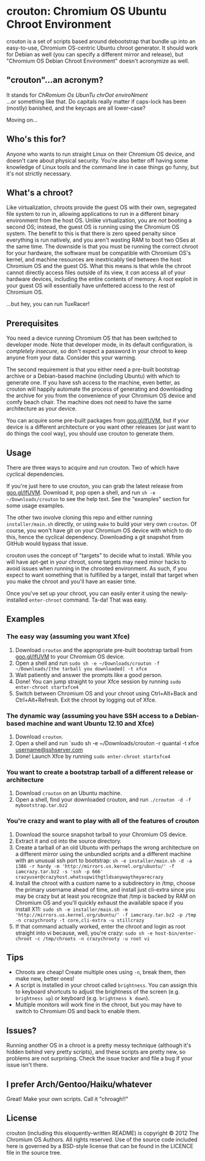 crouton: Chromium OS Ubuntu Chroot Environment
==============================================

crouton is a set of scripts based around debootstrap that bundle up into an easy-to-use, Chromium OS-centric Ubuntu chroot generator.  It should work for Debian as well (you can specify a different mirror and release), but "Chromium OS Debian Chroot Environment" doesn't acronymize as well.


"crouton"...an acronym?
-----------------------
It stands for _ChRomium Os UbunTu chrOot enviroNment_  
...or something like that. Do capitals really matter if caps-lock has been (mostly) banished, and the keycaps are all lower-case?

Moving on...


Who's this for?
---------------
Anyone who wants to run straight Linux on their Chromium OS device, and doesn't care about physical security. You're also better off having some knowledge of Linux tools and the command line in case things go funny, but it's not strictly necessary.


What's a chroot?
----------------
Like virtualization, chroots provide the guest OS with their own, segregated file system to run in, allowing applications to run in a different binary environment from the host OS. Unlike virtualization, you are *not* booting a second OS; instead, the guest OS is running using the Chromium OS system. The benefit to this is that there is zero speed penalty since everything is run natively, and you aren't wasting RAM to boot two OSes at the same time. The downside is that you must be running the correct chroot for your hardware, the software must be compatible with Chromium OS's kernel, and machine resources are inextricably tied between the host Chromium OS and the guest OS. What this means is that while the chroot cannot directly access files outside of its view, it *can* access all of your hardware devices, including the entire contents of memory. A root exploit in your guest OS will essentially have unfettered access to the rest of Chromium OS.

...but hey, you can run TuxRacer!


Prerequisites
-------------
You need a device running Chromium OS that has been switched to developer mode. Note that developer mode, in its default configuration, is *completely insecure*, so don't expect a password in your chroot to keep anyone from your data. Consider this your warning.

The second requirement is that you either need a pre-built bootstrap archive or a Debian-based machine (including Ubuntu) with which to generate one. If you have ssh access to the machine, even better, as crouton will happily automate the process of generating and downloading the archive for you from the convenience of your Chromium OS device and comfy beach chair. The machine does not need to have the same architecture as your device.

You can acquire some pre-built packages from [goo.gl/lfUVM](http://goo.gl/lfUVM), but if your device is a different architecture or you want other releases (or just want to do things the cool way), you should use crouton to generate them.


Usage
-----
There are three ways to acquire and run crouton. Two of which have cyclical dependencies.

If you're just here to use crouton, you can grab the latest release from [goo.gl/lfUVM](http://goo.gl/lfUVM).  Download it, pop open a shell, and run `sh -e ~/Downloads/crouton` to see the help text. See the "examples" section for some usage examples.

The other two involve cloning this repo and either running `installer/main.sh` directly, or using `make` to build your very own `crouton`. Of course, you won't have git on your Chromium OS device with which to do this, hence the cyclical dependency. Downloading a git snapshot from GitHub would bypass that issue.

crouton uses the concept of "targets" to decide what to install.  While you will have apt-get in your chroot, some targets may need minor hacks to avoid issues when running in the chrooted environment.  As such, if you expect to want something that is fulfilled by a target, install that target when you make the chroot and you'll have an easier time.

Once you've set up your chroot, you can easily enter it using the newly-installed `enter-chroot` command.  Ta-da!  That was easy.


Examples
--------

### The easy way (assuming you want Xfce)
  1. Download `crouton` and the appropriate pre-built bootstrap tarball from [goo.gl/lfUVM](http://goo.gl/lfUVM) to your Chromium OS device.
  2. Open a shell and run `sudo sh -e ~/Downloads/crouton -f ~/Downloads/[the tarball you downloaded] -t xfce`
  3. Wait patiently and answer the prompts like a good person.
  4. Done! You can jump straight to your Xfce session by running `sudo enter-chroot startxfce4`
  5. Switch between Chromium OS and your chroot using Ctrl+Alt+Back and Ctrl+Alt+Refresh. Exit the chroot by logging out of Xfce.

### The dynamic way (assuming you have SSH access to a Debian-based machine and want Ubuntu 12.10 and Xfce)
  1. Download `crouton`.
  2. Open a shell and run `sudo sh -e ~/Downloads/crouton -r quantal -t xfce username@sshserver.com
  3. Done! Launch Xfce by running `sudo enter-chroot startxfce4`

### You want to create a bootstrap tarball of a different release or architecture
  1. Download `crouton` on an Ubuntu machine.
  2. Open a shell, find your downloaded crouton, and run `./crouton -d -f mybootstrap.tar.bz2`

### You're crazy and want to play with all of the features of crouton
  1. Download the source snapshot tarball to your Chromium OS device.
  2. Extract it and cd into the source directory.
  3. Create a tarball of an old Ubuntu with perhaps the wrong architecture on a different mirror using the unbundled scripts and a different machine with an unusual ssh port to bootstrap: `sh -e installer/main.sh -d -a i386 -r hardy -m 'http://mirrors.us.kernel.org/ubuntu/' -f iamcrazy.tar.bz2 -s 'ssh -p 666' crazyuser@crazyhost.whatsupwithgtldsanywaytheyarecrazy`
  4. Install the chroot with a custom name to a subdirectory in /tmp, choose the primary username ahead of time, and install just cli-extra since you may be crazy but at least you recognize that /tmp is backed by RAM on Chromium OS and you'll quickly exhaust the available space if you install X11: `sudo sh -e installer/main.sh -m 'http://mirrors.us.kernel.org/ubuntu/' -f iamcrazy.tar.bz2 -p /tmp -n crazychrooty -t core,cli-extra -u stillcrazy`
  5. If that command actually worked, enter the chroot and login as root straight into vi because, well, you're crazy: `sudo sh -e host-bin/enter-chroot -c /tmp/chroots -n crazychrooty -u root vi`


Tips
----

  * Chroots are cheap! Create multiple ones using `-n`, break them, then make new, better ones!
  * A script is installed in your chroot called `brightness`. You can assign this to keyboard shortcuts to adjust the brightness of the screen (e.g. `brightness up`) or keyboard (e.g. `brightness k down`).
  * Multiple monitors will work fine in the chroot, but you may have to switch to Chromium OS and back to enable them.


Issues?
-------
Running another OS in a chroot is a pretty messy technique (although it's hidden behind very pretty scripts), and these scripts are pretty new, so problems are not surprising. Check the issue tracker and file a bug if your issue isn't there.


I prefer Arch/Gentoo/Haiku/whatever
-----------------------------------
Great! Make your own scripts. Call it "chroagh!!"


License
-------
crouton (including this eloquently-written README) is copyright &copy; 2012 The Chromium OS Authors. All rights reserved. Use of the source code included here is governed by a BSD-style license that can be found in the LICENCE file in the source tree.

